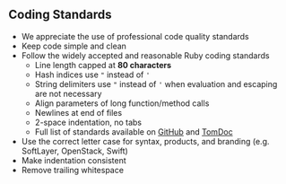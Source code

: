 ## Coding Standards

* We appreciate the use of professional code quality standards
* Keep code simple and clean
* Follow the widely accepted and reasonable Ruby coding standards
	* Line length capped at **80 characters**
	* Hash indices use `"` instead of `'`
	* String delimiters use `"` instead of `'` when evaluation and escaping are not necessary
	* Align parameters of long function/method calls
	* Newlines at end of files
	* 2-space indentation, no tabs
	* Full list of standards available on [GitHub](https://github.com/styleguide/ruby) and [TomDoc](http://tomdoc.org)
* Use the correct letter case for syntax, products, and branding (e.g. SoftLayer, OpenStack, Swift)
* Make indentation consistent
* Remove trailing whitespace

